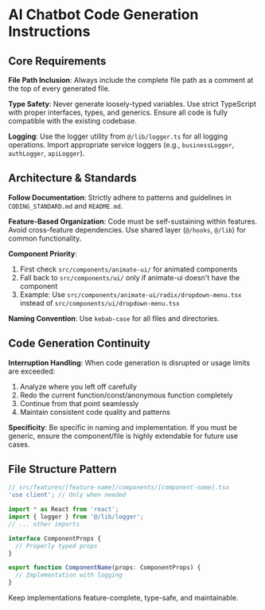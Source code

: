 # AI Chatbot Code Generation Instructions

## Core Requirements

**File Path Inclusion**: Always include the complete file path as a comment at the top of every generated file.

**Type Safety**: Never generate loosely-typed variables. Use strict TypeScript with proper interfaces, types, and generics. Ensure all code is fully compatible with the existing codebase.

**Logging**: Use the logger utility from `@/lib/logger.ts` for all logging operations. Import appropriate service loggers (e.g., `businessLogger`, `authLogger`, `apiLogger`).

## Architecture & Standards

**Follow Documentation**: Strictly adhere to patterns and guidelines in `CODING_STANDARD.md` and `README.md`.

**Feature-Based Organization**: Code must be self-sustaining within features. Avoid cross-feature dependencies. Use shared layer (`@/hooks`, `@/lib`) for common functionality.

**Component Priority**:

1. First check `src/components/animate-ui/` for animated components
2. Fall back to `src/components/ui/` only if animate-ui doesn't have the component
3. Example: Use `src/components/animate-ui/radix/dropdown-menu.tsx` instead of `src/components/ui/dropdown-menu.tsx`

**Naming Convention**: Use `kebab-case` for all files and directories.

## Code Generation Continuity

**Interruption Handling**: When code generation is disrupted or usage limits are exceeded:

1. Analyze where you left off carefully
2. Redo the current function/const/anonymous function completely
3. Continue from that point seamlessly
4. Maintain consistent code quality and patterns

**Specificity**: Be specific in naming and implementation. If you must be generic, ensure the component/file is highly extendable for future use cases.

## File Structure Pattern

```typescript
// src/features/[feature-name]/components/[component-name].tsx
'use client'; // Only when needed

import * as React from 'react';
import { logger } from '@/lib/logger';
// ... other imports

interface ComponentProps {
  // Properly typed props
}

export function ComponentName(props: ComponentProps) {
  // Implementation with logging
}
```

Keep implementations feature-complete, type-safe, and maintainable.
